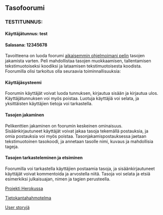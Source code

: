 ## Tasofoorumi

### TESTITUNNUS:
#### Käyttäjätunnus: test
#### Salasana: 12345678

Tavoitteena on luoda foorumi [aikaisemmin ohjelmoimani pelin](https://github.com/Craetion5/otm-harjoitustyo) tasojen jakamista varten. Peli mahdollistaa tasojen muokkaamisen, tallentamisen tekstimuotoiseksi koodiksi ja lataamisen tekstimuotoisesta koodista. Foorumilla olisi tarkoitus olla seuraavia toiminnallisuuksia:

#### Käyttäjäsysteemi

Foorumin käyttäjät voivat luoda tunnuksen, kirjautua sisään ja kirjautua ulos. Käyttäjätunnuksen voi myös poistaa. Luotuja käyttäjiä voi selata, ja yksittäisten käyttäjien tietoja voi tarkastella.

#### Tasojen jakaminen

Pelikenttien jakaminen on foorumin keskeinen ominaisuus. Sisäänkirjautuneet käyttäjät voivat jakaa tasoja tekemällä postauksia, ja omia postauksia voi myös poistaa. Tasonjakamispostauksessa jaetaan tekstimuotoinen tasokoodi, ja annetaan tasolle nimi, kuvaus ja mahdollisia tageja.

#### Tasojen tarkasteleminen ja etsiminen

Foorumilla voi tarkastella käyttäjien postaamia tasoja, ja sisäänkirjautuneet käyttäjät voivat kommentoida ja arvostella niitä. Tasoja voi selata ja etsiä esimerkiksi julkaisuajan, nimen ja tagien perusteella.

[Projekti Herokussa](https://mazelevelforum.herokuapp.com/)

[Tietokantahahmotelma](https://github.com/Craetion5/tasofoorumi/blob/master/documentation/tietokantahahmotelma.md)

[User storyjä](https://github.com/Craetion5/tasofoorumi/blob/master/documentation/user_storyt.md)
